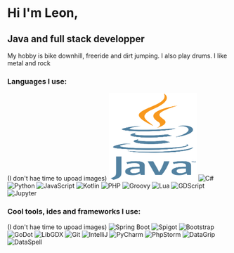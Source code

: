 # Hi I'm Leon,
## Java and full stack developper
My hobby is bike downhill, freeride and dirt jumping. I also play drums.
I like metal and rock
### Languages I use:
(I don't hae time to upoad images)
<img src="https://github.com/l299l/l299l/blob/main/img/java.svg?raw=true" alt="Java" width="200" height="200"/>
![C#](https://github.com/l299l/l299l/blob/main/cs.jpg?raw=true)
![Python](https://github.com/l299l/l299l/blob/main/python.jpg?raw=true)
![JavaScript](https://github.com/l299l/l299l/blob/main/js.jpg?raw=true)
![Kotlin](https://github.com/l299l/l299l/blob/main/kotlin.jpg?raw=true)
![PHP](https://github.com/l299l/l299l/blob/main/php.jpg?raw=true)
![Groovy](https://github.com/l299l/l299l/blob/main/groovy.jpg?raw=true)
![Lua](https://github.com/l299l/l299l/blob/main/lua.jpg?raw=true)
![GDScript](https://github.com/l299l/l299l/blob/main/gd.jpg?raw=true)
![Jupyter](https://github.com/l299l/l299l/blob/main/Jupyter.jpg?raw=true)

### Cool tools, ides and frameworks I use:
(I don't hae time to upoad images)
![Spring Boot](https://github.com/l299l/l299l/blob/main/spring.jpg?raw=true)
![Spigot](https://github.com/l299l/l299l/blob/main/spigot.jpg?raw=true)
![Bootstrap](https://github.com/l299l/l299l/blob/main/bootstrap.jpg?raw=true)
![GoDot](https://github.com/l299l/l299l/blob/main/godot.jpg?raw=true)
![LibGDX](https://github.com/l299l/l299l/blob/main/libgdx.jpg?raw=true)
![Git](https://github.com/l299l/l299l/blob/main/git.jpg?raw=true)
![IntelliJ](https://github.com/l299l/l299l/blob/main/intellij.jpg?raw=true)
![PyCharm](https://github.com/l299l/l299l/blob/main/pycharm.jpg?raw=true)
![PhpStorm](https://github.com/l299l/l299l/blob/main/phpstorm.jpg?raw=true)
![DataGrip](https://github.com/l299l/l299l/blob/main/datagrip.jpg?raw=true)
![DataSpell](https://github.com/l299l/l299l/blob/main/dataspell.jpg?raw=true)
